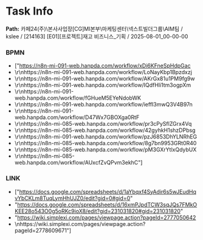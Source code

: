 # Task Info

**Path:** 카페24(주)\본사사업장\[CG]MI본부\마케팅센터\넥스트빌더그룹\AIM팀 / kslee / [214163] [E01][프로젝트]재고 비즈니스_기획 / 2025-08-01_00-00-00

### BPMN
- ["https://n8n-mi-091-web.hanpda.com/workflow/xDi6KFneSpHdpGac
- \r\nhttps://n8n-mi-091-web.hanpda.com/workflow/LoNayKbp1Bpzdxzj
- \r\nhttps://n8n-mi-091-web.hanpda.com/workflow/AKrGx81u1PM9fg9w
- \r\nhttps://n8n-mi-091-web.hanpda.com/workflow/IQdfHli1tm3ogpXm
- \r\nhttps://n8n-mi-091-web.hanpda.com/workflow/fGHueM5EYeNdobWK
- \r\nhttps://n8n-mi-091-web.hanpda.com/workflow/ieffI3mwQ3V4B97n
- \r\nhttps://n8n-mi-091-web.hanpda.com/workflow/D47Wx7GBOXga0RtF
- \r\nhttps://n8n-mi-085-web.hanpda.com/workflow/pr3cPySflZGrx4Vq
- \r\nhttps://n8n-mi-085-web.hanpda.com/workflow/42gyhkH1shzDPbsg
- \r\nhttps://n8n-mi-091-web.hanpda.com/workflow/pzJ6853DhYLNRhEG
- \r\nhttps://n8n-mi-085-web.hanpda.com/workflow/8g7bn9953GRt0R40
- \r\nhttps://n8n-mi-085-web.hanpda.com/workflow/pM3GXrYtlxQdybUX
- \r\nhttps://n8n-mi-085-web.hanpda.com/workflow/AUxcfZvQPvm3ekhC"]

### LINK
- ["https://docs.google.com/spreadsheets/d/1aYbqxf4SyAdir6s5wJEudHqvYbCKLm8TuqLymHhUJZ0/edit?gid=0#gid=0"
- "https://docs.google.com/spreadsheets/d/16xmPJpdTCW3sqJQs7FMkOKEE28o543O0g5oRKc9ioX8/edit?gid=231031820#gid=231031820"
- "https://wiki.simplexi.com/pages/viewpage.action?pageId=2777050642
- \nhttps://wiki.simplexi.com/pages/viewpage.action?pageId=2778609671"]

